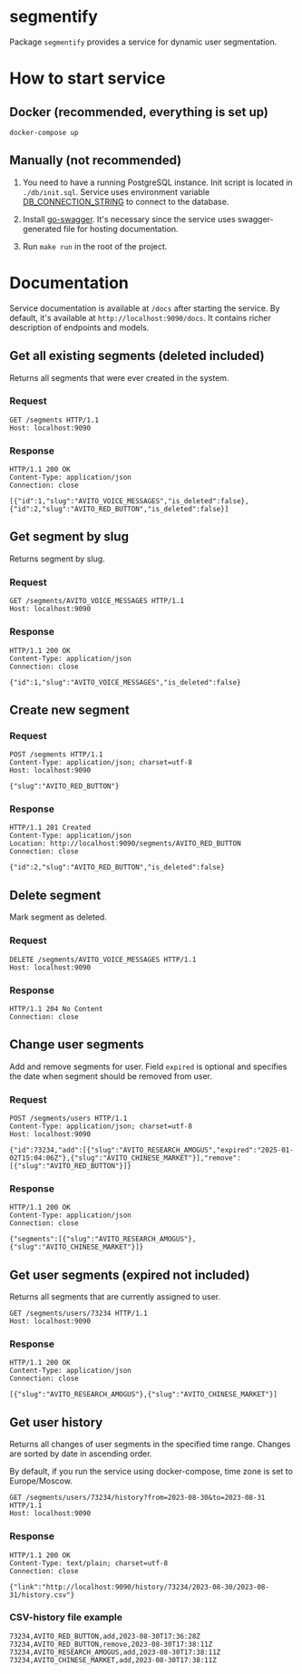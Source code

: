 # segmentify

Package `segmentify` provides a service for dynamic user segmentation.

# How to start service

## Docker (recommended, everything is set up)
```
docker-compose up
```

## Manually (not recommended)
1) You need to have a running PostgreSQL instance. Init script is located in `./db/init.sql`.
Service uses environment variable [DB_CONNECTION_STRING](https://pkg.go.dev/github.com/lib/pq#hdr-Connection_String_Parameters) to connect to the database.

2) Install [go-swagger](https://goswagger.io/install.html).
It's necessary since the service uses swagger-generated file for hosting documentation.
3) Run `make run` in the root of the project.

# Documentation
Service documentation is available at `/docs` after starting the service.
By default, it's available at `http://localhost:9090/docs`. It contains richer description of endpoints and models.

## Get all existing segments (deleted included)
Returns all segments that were ever created in the system.
### Request
```http request
GET /segments HTTP/1.1
Host: localhost:9090
```
### Response
```http request
HTTP/1.1 200 OK
Content-Type: application/json
Connection: close

[{"id":1,"slug":"AVITO_VOICE_MESSAGES","is_deleted":false},{"id":2,"slug":"AVITO_RED_BUTTON","is_deleted":false}]
```

## Get segment by slug
Returns segment by slug.
### Request
```http request
GET /segments/AVITO_VOICE_MESSAGES HTTP/1.1
Host: localhost:9090
```
### Response
```http request
HTTP/1.1 200 OK
Content-Type: application/json
Connection: close

{"id":1,"slug":"AVITO_VOICE_MESSAGES","is_deleted":false}
```

## Create new segment
### Request
```http request
POST /segments HTTP/1.1
Content-Type: application/json; charset=utf-8
Host: localhost:9090

{"slug":"AVITO_RED_BUTTON"}
```
### Response
```http request
HTTP/1.1 201 Created
Content-Type: application/json
Location: http://localhost:9090/segments/AVITO_RED_BUTTON
Connection: close

{"id":2,"slug":"AVITO_RED_BUTTON","is_deleted":false}

```

## Delete segment
Mark segment as deleted.
### Request
```http request
DELETE /segments/AVITO_VOICE_MESSAGES HTTP/1.1
Host: localhost:9090
```

### Response
```http request
HTTP/1.1 204 No Content
Connection: close
```

## Change user segments
Add and remove segments for user.
Field `expired` is optional and specifies the date when segment should be removed from user.
### Request
```http request
POST /segments/users HTTP/1.1
Content-Type: application/json; charset=utf-8
Host: localhost:9090

{"id":73234,"add":[{"slug":"AVITO_RESEARCH_AMOGUS","expired":"2025-01-02T15:04:06Z"},{"slug":"AVITO_CHINESE_MARKET"}],"remove":[{"slug":"AVITO_RED_BUTTON"}]}
```

### Response
```http request
HTTP/1.1 200 OK
Content-Type: application/json
Connection: close

{"segments":[{"slug":"AVITO_RESEARCH_AMOGUS"},{"slug":"AVITO_CHINESE_MARKET"}]}
```

## Get user segments (expired not included)
Returns all segments that are currently assigned to user.
```http request
GET /segments/users/73234 HTTP/1.1
Host: localhost:9090
```

### Response
```http request
HTTP/1.1 200 OK
Content-Type: application/json
Connection: close

[{"slug":"AVITO_RESEARCH_AMOGUS"},{"slug":"AVITO_CHINESE_MARKET"}]
```

## Get user history
Returns all changes of user segments in the specified time range.
Changes are sorted by date in ascending order. 

By default, if you run the service using docker-compose, time zone is set to Europe/Moscow.
```http request
GET /segments/users/73234/history?from=2023-08-30&to=2023-08-31 HTTP/1.1
Host: localhost:9090
```

### Response
```http request
HTTP/1.1 200 OK
Content-Type: text/plain; charset=utf-8
Connection: close

{"link":"http://localhost:9090/history/73234/2023-08-30/2023-08-31/history.csv"}
```

### CSV-history file example
```csv
73234,AVITO_RED_BUTTON,add,2023-08-30T17:36:28Z
73234,AVITO_RED_BUTTON,remove,2023-08-30T17:38:11Z
73234,AVITO_RESEARCH_AMOGUS,add,2023-08-30T17:38:11Z
73234,AVITO_CHINESE_MARKET,add,2023-08-30T17:38:11Z
```